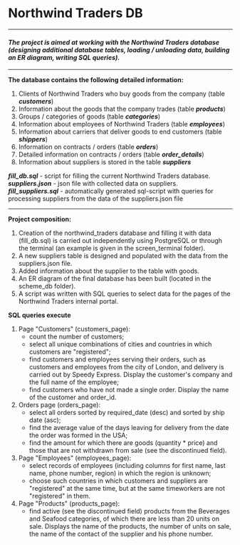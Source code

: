 # Northwind Traders DB

---

#### _The project is aimed at working with the Northwind Traders database (designing additional database tables, loading / unloading data, building an ER diagram, writing SQL queries)._

---

**The database contains the following detailed information:**

1. Clients of Northwind Traders who buy goods from the company (table ***customers***)
2. Information about the goods that the company trades (table ***products***)
3. Groups / categories of goods (table ***categories***)
4. Information about employees of Northwind Traders (table ***employees***)
5. Information about carriers that deliver goods to end customers (table ***shippers***)
6. Information on contracts / orders (table ***orders***)
7. Detailed information on contracts / orders (table ***order_details***)
8. Information about suppliers is stored in the table ***suppliers***



***fill_db.sql*** - script for filling the current Northwind Traders database.  
***suppliers.json*** - json file with collected data on suppliers.  
***fill_suppliers.sql*** - automatically generated sql-script with queries for processing suppliers 
                       from the data of the suppliers.json file

---

**Project composition:** 
1. Creation of the northwind_traders database and filling it with data (fill_db.sql) 
   is carried out independently using PostgreSQL or through the terminal 
   (an example is given in the screen_terminal folder).
2. A new suppliers table is designed and populated with the data from the suppliers.json file.
3. Added information about the supplier to the table with goods.
4. An ER diagram of the final database has been built (located in the scheme_db folder).
5. A script was written with SQL queries to select data for the pages of the Northwind Traders internal portal.


**SQL queries execute**

1. Page "Customers" (customers_page):
    - count the number of customers;
    - select all unique combinations of cities and countries in which customers are "registered";
    - find customers and employees serving their orders, such as customers and employees from the city of London, 
      and delivery is carried out by Speedy Express. Display the customer's company and the full name of the employee;
    - find customers who have not made a single order. Display the name of the customer and order_id.
2. Orders page (orders_page):
    - select all orders sorted by required_date (desc) and sorted by ship date (asc);
    - find the average value of the days leaving for delivery from the date the order was formed in the USA;
    - find the amount for which there are goods (quantity * price) and those that are not withdrawn from sale 
      (see the discontinued field).
3. Page "Employees" (employees_page):
    - select records of employees (including columns for first name, last name, phone number, region) 
      in which the region is unknown;
    - choose such countries in which customers and suppliers are "registered" at the same time, 
      but at the same timeworkers are not "registered" in them.
4. Page "Products" (products_page):
    - find active (see the discontinued field) products from the Beverages and Seafood categories, 
      of which there are less than 20 units on sale. Displays the name of the products, the number of units on sale, the name of the contact of the supplier and his phone number.
